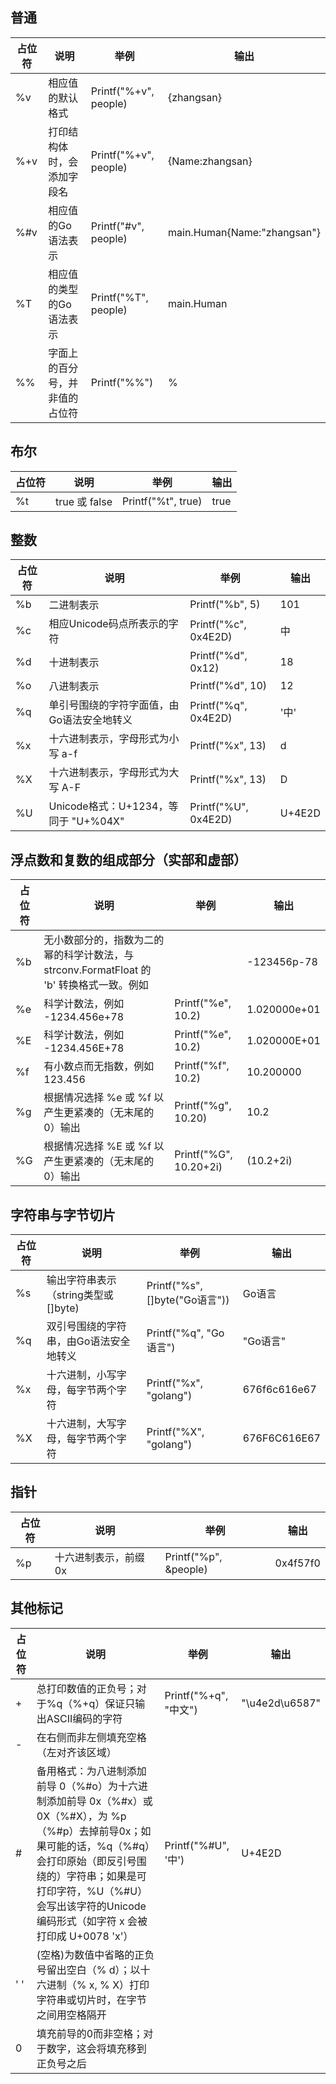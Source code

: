 
## 普通
占位符 | 说明 | 举例 | 输出
---|---|---|---
%v|相应值的默认格式|Printf("%+v", people)|{zhangsan}
%+v|打印结构体时，会添加字段名|Printf("%+v", people)|{Name:zhangsan}
%#v|相应值的Go语法表示|Printf("#v", people)|main.Human{Name:"zhangsan"}
%T|相应值的类型的Go语法表示|Printf("%T", people)|main.Human
%%|字面上的百分号，并非值的占位符|Printf("%%")|%

## 布尔
占位符|说明|举例|输出
---|---|---|---
%t|true 或 false|Printf("%t", true)|true

## 整数
占位符 | 说明 | 举例 | 输出
---|---|---|---
%b|二进制表示|Printf("%b", 5)|101
%c|相应Unicode码点所表示的字符|Printf("%c", 0x4E2D)|中
%d|十进制表示|Printf("%d", 0x12)|18
%o|八进制表示|Printf("%d", 10)|12
%q|单引号围绕的字符字面值，由Go语法安全地转义|Printf("%q", 0x4E2D)|'中'
%x|十六进制表示，字母形式为小写 a-f|Printf("%x", 13)|d
%X|十六进制表示，字母形式为大写 A-F|Printf("%x", 13)|D
%U|Unicode格式：U+1234，等同于 "U+%04X"|Printf("%U", 0x4E2D)|U+4E2D

## 浮点数和复数的组成部分（实部和虚部）
占位符 | 说明 | 举例 | 输出
---|---|---|---
%b|无小数部分的，指数为二的幂的科学计数法，与 strconv.FormatFloat 的 'b' 转换格式一致。例如||-123456p-78
%e|科学计数法，例如 -1234.456e+78|Printf("%e", 10.2)|1.020000e+01
%E|科学计数法，例如 -1234.456E+78|Printf("%e", 10.2)|1.020000E+01
%f|有小数点而无指数，例如 123.456|Printf("%f", 10.2)|10.200000
%g|根据情况选择 %e 或 %f 以产生更紧凑的（无末尾的0）输出|Printf("%g", 10.20)|10.2
%G|根据情况选择 %E 或 %f 以产生更紧凑的（无末尾的0）输出|Printf("%G", 10.20+2i)|(10.2+2i)

## 字符串与字节切片
占位符 | 说明 | 举例 | 输出
---|---|---|---
%s|输出字符串表示（string类型或[]byte)|Printf("%s", []byte("Go语言"))|Go语言
%q|双引号围绕的字符串，由Go语法安全地转义|Printf("%q", "Go语言")|"Go语言"
%x|十六进制，小写字母，每字节两个字符|Printf("%x", "golang")|676f6c616e67
%X|十六进制，大写字母，每字节两个字符|Printf("%X", "golang")|676F6C616E67

## 指针
占位符 | 说明 | 举例 | 输出
---|---|---|---
%p|十六进制表示，前缀 0x|Printf("%p", &people)|0x4f57f0

## 其他标记
占位符 | 说明 | 举例 | 输出
---|---|---|---
+|总打印数值的正负号；对于%q（%+q）保证只输出ASCII编码的字符|Printf("%+q", "中文")|"\u4e2d\u6587"
-|在右侧而非左侧填充空格（左对齐该区域）
#|备用格式：为八进制添加前导 0（%#o）为十六进制添加前导 0x（%#x）或0X（%#X），为 %p（%#p）去掉前导0x；如果可能的话，%q（%#q）会打印原始（即反引号围绕的）字符串；如果是可打印字符，%U（%#U）会写出该字符的Unicode 编码形式（如字符 x 会被打印成 U+0078 'x'）|Printf("%#U", '中')|U+4E2D
' '|(空格)为数值中省略的正负号留出空白（% d）；以十六进制（% x, % X）打印字符串或切片时，在字节之间用空格隔开|
0|填充前导的0而非空格；对于数字，这会将填充移到正负号之后|